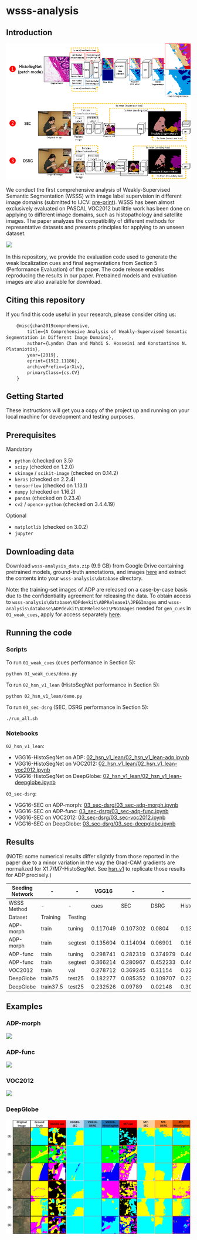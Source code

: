 # wsss-analysis

## Introduction
![](/methods.png)

We conduct the first comprehensive analysis of Weakly-Supervised Semantic Segmentation (WSSS) with image label supervision in different image domains (submitted to IJCV: [pre-print](https://arxiv.org/abs/1912.11186)). WSSS has been almost exclusively evaluated on PASCAL VOC2012 but little work has been done on applying to different image domains, such as histopathology and satellite images. The paper analyzes the compatibility of different methods for representative datasets and presents principles for applying to an unseen dataset.

![](/method.png)

In this repository, we provide the evaluation code used to generate the weak localization cues and final segmentations from Section 5 (Performance Evaluation) of the paper. The code release enables reproducing the results in our paper. Pretrained models and evaluation images are also available for download.

## Citing this repository

If you find this code useful in your research, please consider citing us:

        @misc{chan2019comprehensive,
            title={A Comprehensive Analysis of Weakly-Supervised Semantic Segmentation in Different Image Domains},
            author={Lyndon Chan and Mahdi S. Hosseini and Konstantinos N. Plataniotis},
            year={2019},
            eprint={1912.11186},
            archivePrefix={arXiv},
            primaryClass={cs.CV}
        }

## Getting Started

These instructions will get you a copy of the project up and running on your local machine for development and testing purposes.

## Prerequisites

Mandatory

* `python` (checked on 3.5)
* `scipy` (checked on 1.2.0)
* `skimage` / `scikit-image` (checked on 0.14.2)
* `keras` (checked on 2.2.4)
* `tensorflow` (checked on 1.13.1)
* `numpy` (checked on 1.16.2)
* `pandas` (checked on 0.23.4)
* `cv2` / `opencv-python` (checked on 3.4.4.19)

Optional

* `matplotlib` (checked on 3.0.2)
* `jupyter`

## Downloading data

Download `wsss-analysis_data.zip` (9.9 GB) from Google Drive containing pretrained models, ground-truth annotations, and images [here](https://drive.google.com/file/d/1D77LEFqmaeRDqoz4nPipTmJI03377mr2/view?usp=sharing) and extract the contents into your `wsss-analysis\database` directory.

Note: the training-set images of ADP are released on a case-by-case basis due to the confidentiality agreement for releasing the data. To obtain access to `wsss-analysis\database\ADPdevkit\ADPRelease1\JPEGImages` and `wsss-analysis\database\ADPdevkit\ADPRelease1\PNGImages` needed for `gen_cues` in `01_weak_cues`, apply for access separately [here](http://www.dsp.utoronto.ca/projects/ADP/ADP_Database/).

## Running the code

### Scripts
To run `01_weak_cues` (cues performance in Section 5):
```
python 01_weak_cues/demo.py
```

To run `02_hsn_v1_lean` (HistoSegNet performance in Section 5):
```
python 02_hsn_v1_lean/demo.py
```

To run `03_sec-dsrg` (SEC, DSRG performance in Section 5):
```
./run_all.sh
```

### Notebooks

`02_hsn_v1_lean`:
* VGG16-HistoSegNet on ADP: [02_hsn_v1_lean/02_hsn_v1_lean-adp.ipynb](02_hsn_v1_lean/02_hsn_v1_lean-adp.ipynb)
* VGG16-HistoSegNet on VOC2012: [02_hsn_v1_lean/02_hsn_v1_lean-voc2012.ipynb](02_hsn_v1_lean/02_hsn_v1_lean-voc2012.ipynb)
* VGG16-HistoSegNet on DeepGlobe: [02_hsn_v1_lean/02_hsn_v1_lean-deepglobe.ipynb](02_hsn_v1_lean/02_hsn_v1_lean-deepglobe.ipynb)

`03_sec-dsrg`:
* VGG16-SEC on ADP-morph: [03_sec-dsrg/03_sec-adp-morph.ipynb](03_sec-dsrg/03_sec-adp-morph.ipynb)
* VGG16-SEC on ADP-func: [03_sec-dsrg/03_sec-adp-func.ipynb](03_sec-dsrg/03_sec-adp-func.ipynb)
* VGG16-SEC on VOC2012: [03_sec-dsrg/03_sec-voc2012.ipynb](03_sec-dsrg/03_sec-voc2012.ipynb)
* VGG16-SEC on DeepGlobe: [03_sec-dsrg/03_sec-deepglobe.ipynb](03_sec-dsrg/03_sec-deepglobe.ipynb)

## Results
(NOTE: some numerical results differ slightly from those reported in the paper due to a minor variation in the way the Grad-CAM gradients are normalized for X1.7/M7-HistoSegNet. See [hsn_v1](https://github.com/lyndonchan/hsn_v1) to replicate those results for ADP precisely.)

| Seeding   Network | -         | -       | VGG16    | -        | -        | -           | X1.7/M7  | -        | -        | -           |
|-------------------|-----------|---------|----------|----------|----------|-------------|----------|----------|----------|-------------|
| WSSS Method       | -         | -       | cues     | SEC      | DSRG     | HistoSegNet | cues     | SEC      | DSRG     | HistoSegNet |
| Dataset           | Training  | Testing |          |          |          |             |          |          |          |             |
| ADP-morph         | train     | tuning  | 0.117049 | 0.107302 | 0.0804   | 0.132546    | 0.142437 | 0.135965 | 0.109365 | 0.27546     |
| ADP-morph         | train     | segtest | 0.135604 | 0.114094 | 0.06901  | 0.161593    | 0.166829 | 0.133692 | 0.071734 | 0.261562    |
| ADP-func          | train     | tuning  | 0.298741 | 0.282319 | 0.374979 | 0.442151    | 0.409418 | 0.322156 | 0.293622 | 0.506632    |
| ADP-func          | train     | segtest | 0.366214 | 0.280967 | 0.452233 | 0.441148    | 0.438453 | 0.308283 | 0.322001 | 0.480201    |
| VOC2012           | train     | val     | 0.278712 | 0.369245 | 0.31154  | 0.221363    | 0.149691 | 0.149691 | 0.267664 | 0.058311    |
| DeepGlobe         | train75   | test25  | 0.182277 | 0.085352 | 0.109707 | 0.23613     | 0.176401 | 0.176401 | 0.136987 | 0.264118    |
| DeepGlobe         | train37.5 | test25  | 0.232526 | 0.09789  | 0.02148  | 0.306189    | 0.153347 | 0.153347 | 0.215143 | 0.208705    |

## Examples

### ADP-morph
![](/qual_eval_ADP-morph.png)

### ADP-func
![](/qual_eval_ADP-func.png)

### VOC2012
![](/qual_eval_VOC2012.png)

### DeepGlobe
![](/qual_eval_DeepGlobe.png)
